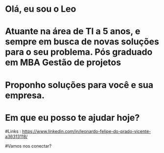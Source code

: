 # Olá, eu sou o Leo

# Atuante na área de TI a 5 anos, e sempre em busca de novas soluções para o seu problema. Pós graduado em MBA Gestão de projetos

# Proponho soluções para você e sua empresa. 

# Em que eu posso te ajudar hoje?

#Links : https://www.linkedin.com/in/leonardo-felipe-do-prado-vicente-a36313118/

#Vamos nos conectar?
